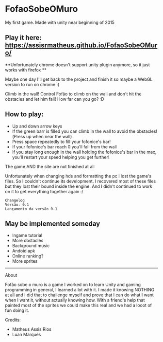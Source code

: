 # FofaoSobeOMuro
My first game. Made with unity near beginning of 2015

## Play it here: https://assisrmatheus.github.io/FofaoSobeOMuro/

**Unfortunately chrome doesn't support unity plugin anymore, so it just works with firefox **

Maybe one day I'll get back to the project and finish it so maybe a WebGL version to run on chrome :)

Climb in the wall! Control Fofão to climb on the wall and don't hit the obstacles and let him fall! How far can you go? :D

## How to play:

 - Up and down arrow keys
 - If the green barr is filled you can climb in the wall to avoid the obstacles!(Press up when near the wall)
 - Press space repeatedly to fill your fofonice's bar!
 - If your fofonice's bar reach 0 you'll fall from the wall
 - If you stay long enough in the wall holding the fofonice's bar in the max, you'll restart your speed helping you get further!

The game AND the site are not finished at all

Unfortunately when changing hds and formatting the pc I lost the game's files. So I couldn't continue its development. I recovered most of these files but they lost their bound inside the engine. And I didn't continued to work on it to get everything together again :/

```
Changelog
Versão: 0.1
Lançamento da versão 0.1
```

## May be implemented someday

 - Ingame tutorial
 - More obstacles
 - Background music
 - Andoid apk
 - Online ranking?
 - More sprites
 
--------

About

Fofão sobe o muro is a game I worked on to learn Unity and gaming programming in general, I learned a lot with it. I made it knowing NOTHING at all and I did that to challenge myself and prove that I can do what I want when I want it, without actually knowing how. With a friend's help that painted most of the sprites we could make this real and we had a looot of fun doing it. 

Credits:

 - Matheus Assis Rios
 - Luan Marques
